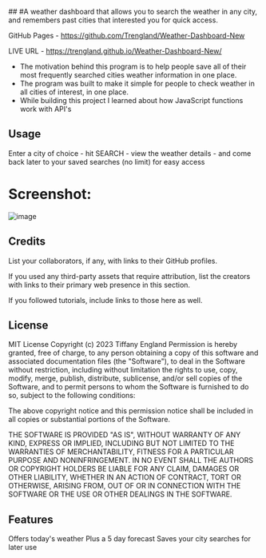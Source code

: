 ##<Personal Weather Dashboard>
#A weather dashboard that allows you to search the weather in any city, and remembers past cities that interested you for quick access.
  
GitHub Pages - https://github.com/Trengland/Weather-Dashboard-New 
  
LIVE URL - https://trengland.github.io/Weather-Dashboard-New/ 



- The motivation behind this program is to help people save all of their most frequently searched cities weather information in one place.
- The program was built to make it simple for people to check weather in all cities of interest, in one place.
- While building this project I learned about how JavaScript functions work with API's



## Usage

Enter a city of choice - hit SEARCH - view the weather details - and come back later to your saved searches (no limit) for easy access
# Screenshot:
![image](https://user-images.githubusercontent.com/122329399/223573775-5497b06d-b9bd-4204-97f3-0b10505cc2fb.png)

  
 ## Credits

List your collaborators, if any, with links to their GitHub profiles.

If you used any third-party assets that require attribution, list the creators with links to their primary web presence in this section.

If you followed tutorials, include links to those here as well.

## License

MIT License
Copyright (c) 2023 Tiffany England
Permission is hereby granted, free of charge, to any person obtaining a copy
of this software and associated documentation files (the "Software"), to deal
in the Software without restriction, including without limitation the rights
to use, copy, modify, merge, publish, distribute, sublicense, and/or sell
copies of the Software, and to permit persons to whom the Software is
furnished to do so, subject to the following conditions:

The above copyright notice and this permission notice shall be included in all
copies or substantial portions of the Software.

THE SOFTWARE IS PROVIDED "AS IS", WITHOUT WARRANTY OF ANY KIND, EXPRESS OR
IMPLIED, INCLUDING BUT NOT LIMITED TO THE WARRANTIES OF MERCHANTABILITY,
FITNESS FOR A PARTICULAR PURPOSE AND NONINFRINGEMENT. IN NO EVENT SHALL THE
AUTHORS OR COPYRIGHT HOLDERS BE LIABLE FOR ANY CLAIM, DAMAGES OR OTHER
LIABILITY, WHETHER IN AN ACTION OF CONTRACT, TORT OR OTHERWISE, ARISING FROM,
OUT OF OR IN CONNECTION WITH THE SOFTWARE OR THE USE OR OTHER DEALINGS IN THE
SOFTWARE.


## Features

Offers today's weather
Plus a 5 day forecast
Saves your city searches for later use
